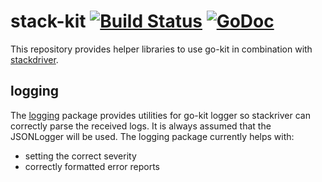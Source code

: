 # stack-kit [![Build Status](https://travis-ci.org/connctd/stack-kit.svg?branch=master)](https://travis-ci.org/connctd/stack-kit) [![GoDoc](https://godoc.org/github.com/go-kit/kit/log?status.svg)](https://godoc.org/github.com/connctd/stack-kit)

This repository provides helper libraries to use go-kit in combination with 
[stackdriver](https://cloud.google.com/stackdriver/).

## logging

The [logging](https://godoc.org/github.com/connctd/stack-kit/logging) package provides utilities for go-kit 
logger so stackriver can correctly parse the received logs.
It is always assumed that the JSONLogger will be used. The logging package currently helps with:

* setting the correct severity
* correctly formatted error reports
